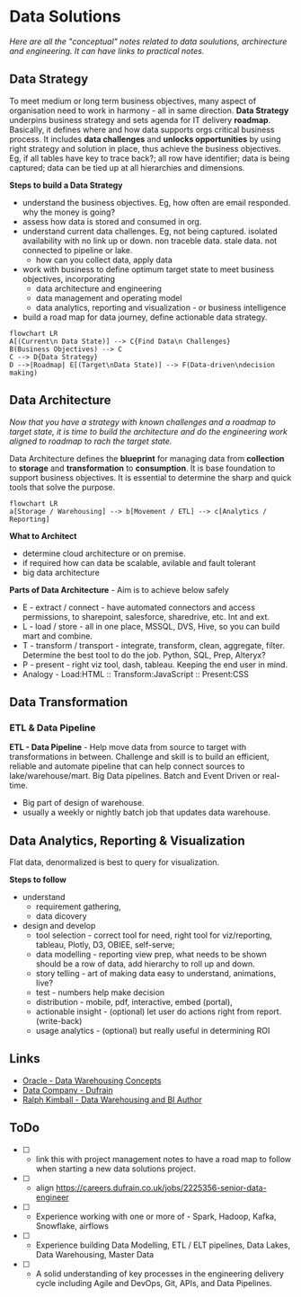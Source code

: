 # Data Solutions

*Here are all the "conceptual" notes related to data soulutions, archirecture and engineering. It can have links to practical notes.*

## Data Strategy

To meet medium or long term business objectives, many aspect of organisation need to work in harmony - all in same direction. **Data Strategy** underpins business strategy and sets agenda for IT delivery **roadmap**. Basically, it defines where and how data supports orgs critical business process. It includes **data challenges** and **unlocks opportunities** by using right strategy and solution in place, thus achieve the business objectives. Eg, if all tables have key to trace back?; all row have identifier; data is being captured; data can be tied up at all hierarchies and dimensions.

**Steps to build a Data Strategy**

- understand the business objectives. Eg, how often are email responded. why the money is going?
- assess how data is stored and consumed in org.
- understand current data challenges. Eg, not being captured. isolated availability with no link up or down. non traceble data. stale data. not connected to pipeline or lake.
  - how can you collect data, apply data
- work with business to define optimum target state to meet business objectives, incorporating
  - data architecture and engineering
  - data management and operating model
  - data analytics, reporting and visualization - or business intelligence
- build a road map for data journey, define actionable data strategy.

```mermaid
flowchart LR
A[(Current\n Data State)] --> C{Find Data\n Challenges}
B(Business Objectives) --> C
C --> D{Data Strategy}
D -->|Roadmap| E[(Target\nData State)] --> F(Data-driven\ndecision making)
```

## Data Architecture



*Now that you have a strategy with known challenges and a roadmap to target state, it is time to build the architecture and do the engineering work aligned to roadmap to rach the target state.*

Data Architecture defines the **blueprint** for managing data from **collection** to **storage** and **transformation** to **consumption**. It is base foundation to support business objectives. It is essential to determine the sharp and quick tools that solve the purpose.

```mermaid
flowchart LR
a[Storage / Warehousing] --> b[Movement / ETL] --> c[Analytics / Reporting]
```

**What to Architect**

- determine cloud architecture or on premise.
- if required how can data be scalable, avilable and fault tolerant
- big data architecture

**Parts of Data Architecture** - Aim is to achieve below safely

- E - extract / connect - have automated connectors and access permissions, to sharepoint, salesforce, sharedrive, etc. Int and ext.
- L - load / store - all in one place, MSSQL, DVS, Hive, so you can build mart and combine.
- T - transform / transport - integrate, transform, clean, aggregate, filter. Determine the best tool to do the job. Python, SQL, Prep, Alteryx?
- P - present - right viz tool, dash, tableau. Keeping the end user in mind.
- Analogy - Load:HTML :: Transform:JavaScript :: Present:CSS

## Data Transformation

### ETL & Data Pipeline

**ETL - Data Pipeline** - Help move data from source to target with transformations in between. Challenge and skill is to build an efficient, reliable and automate pipeline that can help connect sources to lake/warehouse/mart. Big Data pipelines. Batch and Event Driven or real-time.

- Big part of design of warehouse.
- usually a weekly or nightly batch job that updates data warehouse.

## Data Analytics, Reporting & Visualization

Flat data, denormalized is best to query for visualization.

**Steps to follow**

- understand
  - requirement gathering,
  - data dicovery
- design and develop
  - tool selection - correct tool for need, right tool for viz/reporting, tableau, Plotly, D3, OBIEE, self-serve;
  - data modelling - reporting view prep, what needs to be shown should be a row of data, add hierarchy to roll up and down.
  - story telling - art of making data easy to understand, animations, live?
  - test - numbers help make decision
  - distribution - mobile, pdf, interactive, embed (portal),
  - actionable insight - (optional) let user do actions right from report. (write-back)
  - usage analytics - (optional) but really useful in determining ROI

## Links

- [Oracle - Data Warehousing Concepts](https://docs.oracle.com/en/database/oracle/oracle-database/21/dwhsg/introduction-data-warehouse-concepts.html#GUID-452FBA23-6976-4590-AA41-1369647AD14D)
- [Data Company - Dufrain](https://www.dufrain.co.uk/)
- [Ralph Kimball - Data Warehousing and BI Author](https://en.wikipedia.org/wiki/Ralph_Kimball)

## ToDo

- [ ] - link this with project management notes to have a road map to follow when starting a new data solutions project.
- [ ] - align <https://careers.dufrain.co.uk/jobs/2225356-senior-data-engineer>
- [ ] - Experience working with one or more of - Spark, Hadoop, Kafka, Snowflake, airflows
- [ ] - Experience building Data Modelling, ETL / ELT pipelines, Data Lakes, Data Warehousing, Master Data
- [ ] - A solid understanding of key processes in the engineering delivery cycle including Agile and DevOps, Git, APIs, and Data Pipelines.

